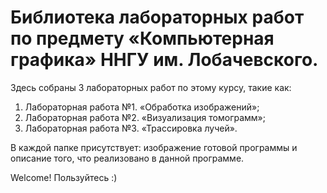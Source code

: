 # Библиотека лабораторных работ по предмету «Компьютерная графика» ННГУ им. Лобачевского.

Здесь собраны 3 лабораторных работ по этому курсу, такие как: 
1. Лабораторная работа №1. «Обработка изображений»;
2. Лабораторная работа №2. «Визуализация томограмм»;
3. Лабораторная работа №3. «Трассировка лучей».


В каждой папке присутствует: изображение готовой программы и описание того, что реализовано в данной программе. 

Welcome! Пользуйтесь :)
